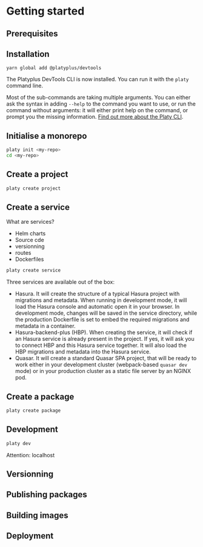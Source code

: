 # Getting started
## Prerequisites

## Installation

```
yarn global add @platyplus/devtools
```
The Platyplus DevTools CLI is now installed. You can run it with the `platy` command line.

Most of the sub-commands are taking multiple arguments. You can either ask the syntax in adding `--help` to the command you want to use, or run the command without arguments: it will either print help on the command, or prompt you the missing information. [Find out more about the Platy CLI](../cli).

## Initialise a monorepo
```sh
platy init <my-repo>
cd <my-repo>
```

## Create a project

```sh
platy create project
```

## Create a service
What are services?
- Helm charts
- Source cde
- versionning
- routes
- Dockerfiles


```sh
platy create service
```
Three services are available out of the box:
- Hasura. It will create the structure of a typical Hasura project with migrations and metadata. When running in development mode, it will load the Hasura console and automatic open it in your browser. In development mode, changes will be saved in the service directory, while the production Dockerfile is set to embed the required migrations and metadata in a container.
- Hasura-backend-plus (HBP). When creating the service, it will check if an Hasura service is already present in the project. If yes, it will ask you to connect HBP and this Hasura service together. It will also load the HBP migrations and metadata into the Hasura service.
- Quasar. It will create a standard Quasar SPA project, that will be ready to work either in your development cluster (webpack-based `quasar dev` mode) or in your production cluster as a static file server by an NGINX pod.

## Create a package
```sh
platy create package
```

## Development
```sh
platy dev
```
Attention: localhost
## Versionning

## Publishing packages

## Building images

## Deployment
